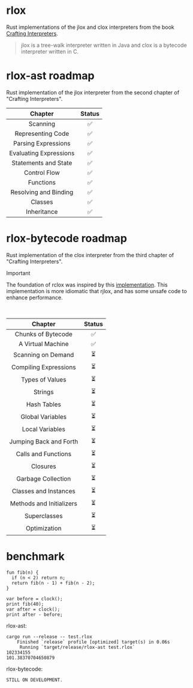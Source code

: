 # rlox

Rust implementations of the jlox and clox interpreters from the book [Crafting Interpreters](https://craftinginterpreters.com/).

> jlox is a tree-walk interpreter written in Java and clox is a bytecode interpreter written in C.

# rlox-ast roadmap
Rust implementation of the jlox interpreter from the second chapter of "Crafting Interpreters".
<br>

|        Chapter         | Status |
|:----------------------:|:------:|
|        Scanning        |   ✅    |
|   Representing Code    |   ✅    |
|  Parsing Expressions   |   ✅    |
| Evaluating Expressions |   ✅    |
|  Statements and State  |   ✅    |
|      Control Flow      |   ✅    |
|       Functions        |   ✅    |
| Resolving and Binding  |   ✅    |
|        Classes         |   ✅    |
|      Inheritance       |   ✅    |

# rlox-bytecode roadmap
Rust implementation of the clox interpreter from the third chapter of "Crafting Interpreters".
<br>

> [!IMPORTANT]
> The foundation of rclox was inspired by this [implementation](https://github.com/jeschkies/lox-rs/blob/master/bytecode/).
> This implementation is more idiomatic that rjlox, and has some unsafe code to enhance performance.

<br>

|         Chapter          | Status |
|:------------------------:|:------:|
|    Chunks of Bytecode    |   ✅    |
|    A Virtual Machine     |   ✅    |
|    Scanning on Demand    |   ⏳    |
|  Compiling Expressions   |   ⏳    |
|     Types of Values      |   ⏳    |
|         Strings          |   ⏳    |
|       Hash Tables        |   ⏳    |
|     Global Variables     |   ⏳    |
|     Local Variables      |   ⏳    |
|  Jumping Back and Forth  |   ⏳    |
|   Calls and Functions    |   ⏳    |
|         Closures         |   ⏳    |
|    Garbage Collection    |   ⏳    |
|  Classes and Instances   |   ⏳    |
| Methods and Initializers |   ⏳    |
|       Superclasses       |   ⏳    |
|       Optimization       |   ⏳    |

# benchmark

```lox
fun fib(n) {
  if (n < 2) return n;
  return fib(n - 1) + fib(n - 2);
}

var before = clock();
print fib(40);
var after = clock();
print after - before;
```

rlox-ast: 
```shell
cargo run --release -- test.rlox
    Finished `release` profile [optimized] target(s) in 0.06s
     Running `target/release/rlox-ast test.rlox`
102334155
101.38370704650879
```
rlox-bytecode:
```shell
STILL ON DEVELOPMENT.
```
